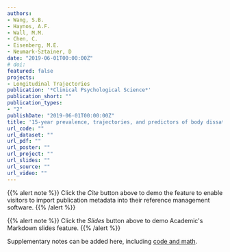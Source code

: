 ```yaml
---
authors:
- Wang, S.B.
- Haynos, A.F.
- Wall, M.M.
- Chen, C.
- Eisenberg, M.E.
- Neumark-Sztainer, D
date: "2019-06-01T00:00:00Z"
# doi:
featured: false
projects: 
- Longitudinal Trajectories
publication: '*Clinical Psychological Science*'
publication_short: ""
publication_types:
- "2"
publishDate: "2019-06-01T00:00:00Z"
title: '15-year prevalence, trajectories, and predictors of body dissatisfaction from adolescence to middle adulthood'
url_code: ""
url_dataset: ""
url_pdf: ""
url_poster: ""
url_project: ""
url_slides: ""
url_source: ""
url_video: ""
---
```



{{% alert note %}}
Click the *Cite* button above to demo the feature to enable visitors to import publication metadata into their reference management software.
{{% /alert %}}

{{% alert note %}}
Click the *Slides* button above to demo Academic's Markdown slides feature.
{{% /alert %}}

Supplementary notes can be added here, including [code and math](https://sourcethemes.com/academic/docs/writing-markdown-latex/).
